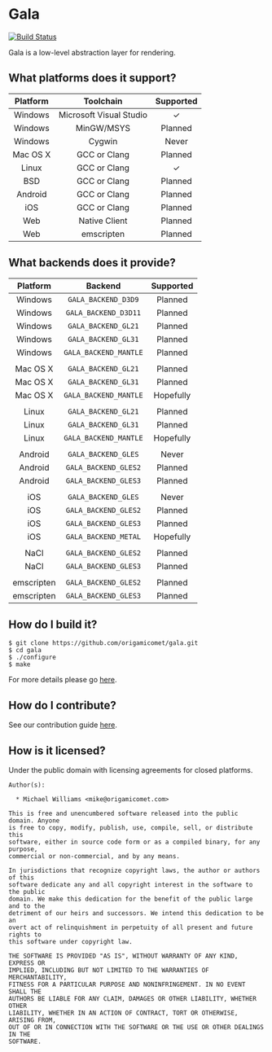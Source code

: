 # Gala

[![Build Status](https://travis-ci.org/origamicomet/gala.png?branch=master)](http://travis-ci.org/origamicomet/gala)

Gala is a low-level abstraction layer for rendering.

What platforms does it support?
-------------------------------

| Platform  | Toolchain               | Supported             |
|:---------:|:-----------------------:|:---------------------:|
| Windows   | Microsoft Visual Studio | <span>&#10003;</span> |
| Windows   | MinGW/MSYS              |        Planned        |
| Windows   | Cygwin                  |         Never         |
| Mac OS X  | GCC or Clang            |        Planned        |
| Linux     | GCC or Clang            | <span>&#10003;</span> |
| BSD       | GCC or Clang            |        Planned        |
| Android   | GCC or Clang            |        Planned        |
| iOS       | GCC or Clang            |        Planned        |
| Web       | Native Client           |        Planned        |
| Web       | emscripten              |        Planned        |

What backends does it provide?
------------------------------

| Platform   | Backend               | Supported             |
|:----------:|:---------------------:|:---------------------:|
| Windows    | `GALA_BACKEND_D3D9`   |        Planned        |
| Windows    | `GALA_BACKEND_D3D11`  |        Planned        |
| Windows    | `GALA_BACKEND_GL21`   |        Planned        |
| Windows    | `GALA_BACKEND_GL31`   |        Planned        |
| Windows    | `GALA_BACKEND_MANTLE` |        Planned        |
|            |                       |                       |
| Mac OS X   | `GALA_BACKEND_GL21`   |        Planned        |
| Mac OS X   | `GALA_BACKEND_GL31`   |        Planned        |
| Mac OS X   | `GALA_BACKEND_MANTLE` |       Hopefully       |
|            |                       |                       |
| Linux      | `GALA_BACKEND_GL21`   |        Planned        |
| Linux      | `GALA_BACKEND_GL31`   |        Planned        |
| Linux      | `GALA_BACKEND_MANTLE` |       Hopefully       |
|            |                       |                       |
| Android    | `GALA_BACKEND_GLES`   |         Never         |
| Android    | `GALA_BACKEND_GLES2`  |        Planned        |
| Android    | `GALA_BACKEND_GLES3`  |        Planned        |
|            |                       |                       |
| iOS        | `GALA_BACKEND_GLES`   |         Never         |
| iOS        | `GALA_BACKEND_GLES2`  |        Planned        |
| iOS        | `GALA_BACKEND_GLES3`  |        Planned        |
| iOS        | `GALA_BACKEND_METAL`  |       Hopefully       |
|            |                       |                       |
| NaCl       | `GALA_BACKEND_GLES2`  |        Planned        |
| NaCl       | `GALA_BACKEND_GLES3`  |        Planned        |
|            |                       |                       |
| emscripten | `GALA_BACKEND_GLES2`  |        Planned        |
| emscripten | `GALA_BACKEND_GLES3`  |        Planned        |

How do I build it?
------------------

    $ git clone https://github.com/origamicomet/gala.git
    $ cd gala
    $ ./configure
    $ make

For more details please go [here](https://github.com/origamicomet/gala/wiki/Building).

How do I contribute?
--------------------

See our contribution guide [here](https://github.com/origamicomet/gala/wiki/Contributing).

How is it licensed?
-------------------

Under the public domain with licensing agreements for closed platforms.

```
Author(s):

  * Michael Williams <mike@origamicomet.com>

This is free and unencumbered software released into the public domain. Anyone
is free to copy, modify, publish, use, compile, sell, or distribute this
software, either in source code form or as a compiled binary, for any purpose,
commercial or non-commercial, and by any means.

In jurisdictions that recognize copyright laws, the author or authors of this
software dedicate any and all copyright interest in the software to the public
domain. We make this dedication for the benefit of the public large and to the
detriment of our heirs and successors. We intend this dedication to be an
overt act of relinquishment in perpetuity of all present and future rights to
this software under copyright law.

THE SOFTWARE IS PROVIDED "AS IS", WITHOUT WARRANTY OF ANY KIND, EXPRESS OR
IMPLIED, INCLUDING BUT NOT LIMITED TO THE WARRANTIES OF MERCHANTABILITY,
FITNESS FOR A PARTICULAR PURPOSE AND NONINFRINGEMENT. IN NO EVENT SHALL THE
AUTHORS BE LIABLE FOR ANY CLAIM, DAMAGES OR OTHER LIABILITY, WHETHER OTHER
LIABILITY, WHETHER IN AN ACTION OF CONTRACT, TORT OR OTHERWISE, ARISING FROM,
OUT OF OR IN CONNECTION WITH THE SOFTWARE OR THE USE OR OTHER DEALINGS IN THE
SOFTWARE.
```
